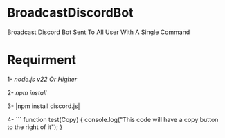 # BroadcastDiscordBot
Broadcast Discord Bot Sent To All User With A Single Command
# Requirment
1- *node.js v22 Or Higher*

2- *npm install*

3- |npm install discord.js|

4- ```
function test(Copy) {
  console.log("This code will have a copy button to the right of it");
}
```

